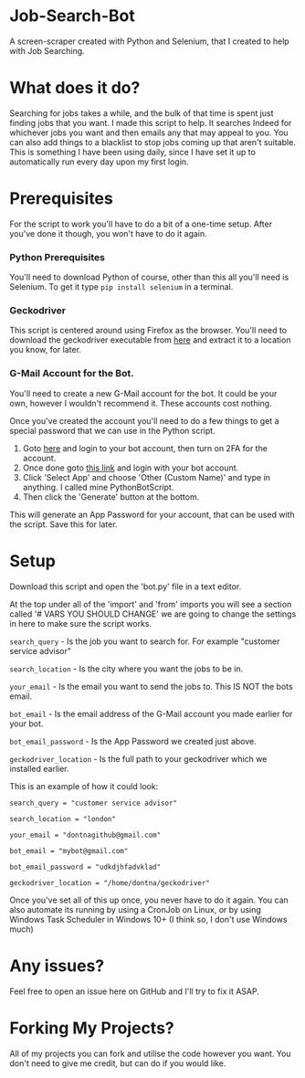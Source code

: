 # Job-Search-Bot
A screen-scraper created with Python and Selenium, that I created to help with Job Searching.

# What does it do?
Searching for jobs takes a while, and the bulk of that time is spent just finding jobs that you want. I made this script to help. It searches Indeed for whichever jobs you want and then emails any that may appeal to you. You can also add things to a blacklist to stop jobs coming up that aren't suitable. This is something I have been using daily, since I have set it up to automatically run every day upon my first login.

# Prerequisites
For the script to work you'll have to do a bit of a one-time setup. After you've done it though, you won't have to do it again.

### Python Prerequisites
You'll need to download Python of course, other than this all you'll need is Selenium. To get it type `pip install selenium` in a terminal.

### Geckodriver
This script is centered around using Firefox as the browser. You'll need to download the geckodriver executable from [here](https://github.com/mozilla/geckodriver/releases) and extract it to a location you know, for later.

### G-Mail Account for the Bot.
You'll need to create a new G-Mail account for the bot. It could be your own, however I wouldn't recommend it. These accounts cost nothing.

Once you've created the account you'll need to do a few things to get a special password that we can use in the Python script.

1. Goto [here](https://myaccount.google.com/u/0/security) and login to your bot account, then turn on 2FA for the account.
2. Once done goto [this link](https://myaccount.google.com/u/0/apppasswords) and login with your bot account.
3. Click 'Select App' and choose 'Other (Custom Name)' and type in anything. I called mine PythonBotScript.
4. Then click the 'Generate' button at the bottom.

This will generate an App Password for your account, that can be used with the script. Save this for later.

# Setup
Download this script and open the 'bot.py' file in a text editor.

At the top under all of the 'import' and 'from' imports you will see a section called '# VARS YOU SHOULD CHANGE' we are going to change the settings in here to make sure the script works.

`search_query` - Is the job you want to search for. For example "customer service advisor"

`search_location` - Is the city where you want the jobs to be in.

`your_email` - Is the email you want to send the jobs to. This IS NOT the bots email.

`bot_email` - Is the email address of the G-Mail account you made earlier for your bot.

`bot_email_password` - Is the App Password we created just above.

`geckodriver_location` - Is the full path to your geckodriver which we installed earlier.

This is an example of how it could look:

`search_query = "customer service advisor"`

`search_location = "london"`

`your_email = "dontnagithub@gmail.com"`

`bot_email = "mybot@gmail.com"`

`bot_email_password = "udkdjhfadvklad"`

`geckodriver_location = "/home/dontna/geckodriver"`

Once you've set all of this up once, you never have to do it again. You can also automate its running by using a CronJob on Linux, or by using Windows Task Scheduler in Windows 10+ (I think so, I don't use Windows much)

# Any issues?
Feel free to open an issue here on GitHub and I'll try to fix it ASAP.

# Forking My Projects?
All of my projects you can fork and utilise the code however you want. You don't need to give me credit, but can do if you would like.
